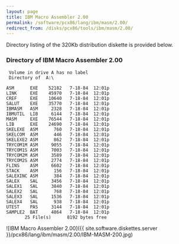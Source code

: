 ```yaml
---
layout: page
title: IBM Macro Assembler 2.00
permalink: /software/pcx86/lang/ibm/masm/2.00/
redirect_from: /disks/pcx86/tools/ibm/masm/2.00/
---
```


Directory listing of the 320Kb distribution diskette is provided below.

### Directory of IBM Macro Assembler 2.00

     Volume in drive A has no label
     Directory of  A:\
    
    ASM      EXE    52182   7-18-84  12:01p
    LINK     EXE    45970   7-18-84  12:01p
    CREF     EXE    10640   7-18-84  12:01p
    SALUT    EXE    35770   7-18-84  12:01p
    IBMASM   ASM     2328   7-18-84  12:01p
    IBMUTIL  LIB     6144   7-18-84  12:01p
    MASM     EXE    76544   7-18-84  12:01p
    LIB      EXE    24690   7-18-84  12:01p
    SKELEXE  ASM      760   7-18-84  12:01p
    SKELCOM  ASM      446   7-18-84  12:01p
    SKELEXE2 ASM      862   7-18-84  12:01p
    TRYCOM1M ASM     9055   7-18-84  12:01p
    TRYCOM1S ASM     7003   7-18-84  12:01p
    TRYCOM2M ASM     3589   7-18-84  12:01p
    TRYCOM2S ASM     2774   7-18-84  12:01p
    FLINS    ASM     6602   7-18-84  12:01p
    STACK    ASM      156   7-18-84  12:01p
    SALEXINC ASM      384   7-18-84  12:01p
    SALEX    SAL     3456   7-18-84  12:01p
    SALEX1   SAL     3840   7-18-84  12:01p
    SALEX2   SAL      768   7-18-84  12:01p
    SALEX3   SAL     1536   7-18-84  12:01p
    SALEX4   SAL      938   7-18-84  12:01p
    UTEST    PAS     3144   7-18-84  12:01p
    SAMPLE2  BAT     4864   7-18-84  12:01p
           25 File(s)      8192 bytes free

![IBM Macro Assembler 2.00]({{ site.software.diskettes.server }}/pcx86/lang/ibm/masm/2.00/IBM-MASM-200.jpg)
